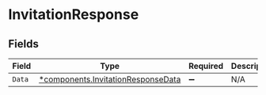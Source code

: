 # InvitationResponse


## Fields

| Field                                                                                   | Type                                                                                    | Required                                                                                | Description                                                                             |
| --------------------------------------------------------------------------------------- | --------------------------------------------------------------------------------------- | --------------------------------------------------------------------------------------- | --------------------------------------------------------------------------------------- |
| `Data`                                                                                  | [*components.InvitationResponseData](../../models/components/invitationresponsedata.md) | :heavy_minus_sign:                                                                      | N/A                                                                                     |
